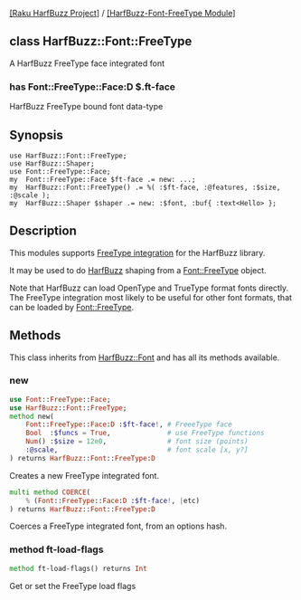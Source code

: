 [[Raku HarfBuzz Project]](https://harfbuzz-raku.github.io)
 / [[HarfBuzz-Font-FreeType Module]](https://harfbuzz-raku.github.io/HarfBuzz-Font-FreeType-raku)

class HarfBuzz::Font::FreeType
------------------------------

A HarfBuzz FreeType face integrated font

### has Font::FreeType::Face:D $.ft-face

HarfBuzz FreeType bound font data-type

Synopsis
--------

    use HarfBuzz::Font::FreeType;
    use HarfBuzz::Shaper;
    use Font::FreeType::Face;
    my  Font::FreeType::Face $ft-face .= new: ...;
    my  HarfBuzz::Font::FreeType() .= %( :$ft-face, :@features, :$size, :@scale );
    my  HarfBuzz::Shaper $shaper .= new: :$font, :buf{ :text<Hello> };

Description
-----------

This modules supports [FreeType integration](https://harfbuzz.github.io/integration-freetype.html) for the HarfBuzz library.

It may be used to do [HarfBuzz](https://harfbuzz-raku.github.io/HarfBuzz-raku) shaping from a [Font::FreeType](https://pdf-raku.github.io/Font-FreeType-raku/Font/FreeType) object.

Note that HarfBuzz can load OpenType and TrueType format fonts directly. The FreeType integration most likely to be useful for other font formats, that can be loaded by [Font::FreeType](https://harfbuzz-raku.github.io/Font-FreeType-raku/).

Methods
-------

This class inherits from [HarfBuzz::Font](https://harfbuzz-raku.github.io/HarfBuzz-raku/Font) and has all its methods available.

### new

```raku
use Font::FreeType::Face;
use HarfBuzz::Font::FreeType;
method new(
    Font::FreeType::Face:D :$ft-face!, # FreeeType face
    Bool  :$funcs = True,              # use FreeType functions
    Num() :$size = 12e0,               # font size (points)
    :@scale,                           # font scale [x, y?]
) returns HarfBuzz::Font::FreeType:D
```

Creates a new FreeType integrated font.

```raku
multi method COERCE(
    % (Font::FreeType::Face:D :$ft-face!, |etc)
) returns HarfBuzz::Font::FreeType:D
```

Coerces a FreeType integrated font, from an options hash.

### method ft-load-flags

```raku
method ft-load-flags() returns Int
```

Get or set the FreeType load flags

